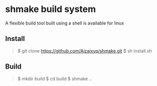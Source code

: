 # shmake build system
A flexible build tool built using a shell is available for linux

## Install
> $ git clone https://github.com/Aizaixyq/shmake.git
> $ sh install.sh

## Build
> $ mkdir build 
> $ cd build
> $ shmake ..

